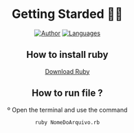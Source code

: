 <div align="center">
 
#  Getting Starded 🖖🏻

[![Author](https://img.shields.io/badge/author-GabrielLuiz-191F2B?style=flat-square)](https://github.com/GabrielLuizSF)
[![Languages](https://img.shields.io/github/languages/count/GabrielLuizSF/Hash?color=%23191F2B&style=flat-square)](#)
## How to install ruby
[Download Ruby](https://www.ruby-lang.org/en/downloads/") 


## How to run file ?
º Open the terminal and use the command 
 ```sh
ruby NomeDoArquivo.rb
```
</div>
